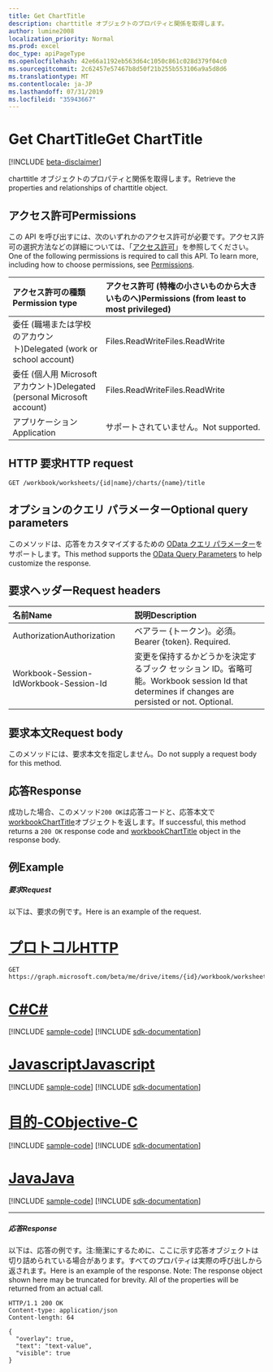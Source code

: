 ```yaml
---
title: Get ChartTitle
description: charttitle オブジェクトのプロパティと関係を取得します。
author: lumine2008
localization_priority: Normal
ms.prod: excel
doc_type: apiPageType
ms.openlocfilehash: 42e66a1192eb563d64c1050c861c028d379f04c0
ms.sourcegitcommit: 2c62457e57467b8d50f21b255b553106a9a5d8d6
ms.translationtype: MT
ms.contentlocale: ja-JP
ms.lasthandoff: 07/31/2019
ms.locfileid: "35943667"
---
```

# <a name="get-charttitle"></a><span data-ttu-id="2c3f9-103">Get ChartTitle</span><span class="sxs-lookup"><span data-stu-id="2c3f9-103">Get ChartTitle</span></span>

[!INCLUDE [beta-disclaimer](../../includes/beta-disclaimer.md)]

<span data-ttu-id="2c3f9-104">charttitle オブジェクトのプロパティと関係を取得します。</span><span class="sxs-lookup"><span data-stu-id="2c3f9-104">Retrieve the properties and relationships of charttitle object.</span></span>
## <a name="permissions"></a><span data-ttu-id="2c3f9-105">アクセス許可</span><span class="sxs-lookup"><span data-stu-id="2c3f9-105">Permissions</span></span>
<span data-ttu-id="2c3f9-p101">この API を呼び出すには、次のいずれかのアクセス許可が必要です。アクセス許可の選択方法などの詳細については、「[アクセス許可](/graph/permissions-reference)」を参照してください。</span><span class="sxs-lookup"><span data-stu-id="2c3f9-p101">One of the following permissions is required to call this API. To learn more, including how to choose permissions, see [Permissions](/graph/permissions-reference).</span></span>

|<span data-ttu-id="2c3f9-108">アクセス許可の種類</span><span class="sxs-lookup"><span data-stu-id="2c3f9-108">Permission type</span></span>      | <span data-ttu-id="2c3f9-109">アクセス許可 (特権の小さいものから大きいものへ)</span><span class="sxs-lookup"><span data-stu-id="2c3f9-109">Permissions (from least to most privileged)</span></span>              |
|:--------------------|:---------------------------------------------------------|
|<span data-ttu-id="2c3f9-110">委任 (職場または学校のアカウント)</span><span class="sxs-lookup"><span data-stu-id="2c3f9-110">Delegated (work or school account)</span></span> | <span data-ttu-id="2c3f9-111">Files.ReadWrite</span><span class="sxs-lookup"><span data-stu-id="2c3f9-111">Files.ReadWrite</span></span>    |
|<span data-ttu-id="2c3f9-112">委任 (個人用 Microsoft アカウント)</span><span class="sxs-lookup"><span data-stu-id="2c3f9-112">Delegated (personal Microsoft account)</span></span> | <span data-ttu-id="2c3f9-113">Files.ReadWrite</span><span class="sxs-lookup"><span data-stu-id="2c3f9-113">Files.ReadWrite</span></span>    |
|<span data-ttu-id="2c3f9-114">アプリケーション</span><span class="sxs-lookup"><span data-stu-id="2c3f9-114">Application</span></span> | <span data-ttu-id="2c3f9-115">サポートされていません。</span><span class="sxs-lookup"><span data-stu-id="2c3f9-115">Not supported.</span></span> |

## <a name="http-request"></a><span data-ttu-id="2c3f9-116">HTTP 要求</span><span class="sxs-lookup"><span data-stu-id="2c3f9-116">HTTP request</span></span>
<!-- { "blockType": "ignored" } -->
```http
GET /workbook/worksheets/{id|name}/charts/{name}/title
```
## <a name="optional-query-parameters"></a><span data-ttu-id="2c3f9-117">オプションのクエリ パラメーター</span><span class="sxs-lookup"><span data-stu-id="2c3f9-117">Optional query parameters</span></span>
<span data-ttu-id="2c3f9-118">このメソッドは、応答をカスタマイズするための [OData クエリ パラメーター](https://developer.microsoft.com/graph/docs/concepts/query_parameters)をサポートします。</span><span class="sxs-lookup"><span data-stu-id="2c3f9-118">This method supports the [OData Query Parameters](https://developer.microsoft.com/graph/docs/concepts/query_parameters) to help customize the response.</span></span>

## <a name="request-headers"></a><span data-ttu-id="2c3f9-119">要求ヘッダー</span><span class="sxs-lookup"><span data-stu-id="2c3f9-119">Request headers</span></span>
| <span data-ttu-id="2c3f9-120">名前</span><span class="sxs-lookup"><span data-stu-id="2c3f9-120">Name</span></span>      |<span data-ttu-id="2c3f9-121">説明</span><span class="sxs-lookup"><span data-stu-id="2c3f9-121">Description</span></span>|
|:----------|:----------|
| <span data-ttu-id="2c3f9-122">Authorization</span><span class="sxs-lookup"><span data-stu-id="2c3f9-122">Authorization</span></span>  | <span data-ttu-id="2c3f9-p102">ベアラー {トークン}。必須。</span><span class="sxs-lookup"><span data-stu-id="2c3f9-p102">Bearer {token}. Required.</span></span> |
| <span data-ttu-id="2c3f9-125">Workbook-Session-Id</span><span class="sxs-lookup"><span data-stu-id="2c3f9-125">Workbook-Session-Id</span></span>  | <span data-ttu-id="2c3f9-p103">変更を保持するかどうかを決定するブック セッション ID。省略可能。</span><span class="sxs-lookup"><span data-stu-id="2c3f9-p103">Workbook session Id that determines if changes are persisted or not. Optional.</span></span>|

## <a name="request-body"></a><span data-ttu-id="2c3f9-128">要求本文</span><span class="sxs-lookup"><span data-stu-id="2c3f9-128">Request body</span></span>
<span data-ttu-id="2c3f9-129">このメソッドには、要求本文を指定しません。</span><span class="sxs-lookup"><span data-stu-id="2c3f9-129">Do not supply a request body for this method.</span></span>

## <a name="response"></a><span data-ttu-id="2c3f9-130">応答</span><span class="sxs-lookup"><span data-stu-id="2c3f9-130">Response</span></span>

<span data-ttu-id="2c3f9-131">成功した場合、このメソッド`200 OK`は応答コードと、応答本文で[workbookChartTitle](../resources/workbookcharttitle.md)オブジェクトを返します。</span><span class="sxs-lookup"><span data-stu-id="2c3f9-131">If successful, this method returns a `200 OK` response code and [workbookChartTitle](../resources/workbookcharttitle.md) object in the response body.</span></span>
## <a name="example"></a><span data-ttu-id="2c3f9-132">例</span><span class="sxs-lookup"><span data-stu-id="2c3f9-132">Example</span></span>
##### <a name="request"></a><span data-ttu-id="2c3f9-133">要求</span><span class="sxs-lookup"><span data-stu-id="2c3f9-133">Request</span></span>
<span data-ttu-id="2c3f9-134">以下は、要求の例です。</span><span class="sxs-lookup"><span data-stu-id="2c3f9-134">Here is an example of the request.</span></span>

# <a name="httptabhttp"></a>[<span data-ttu-id="2c3f9-135">プロトコル</span><span class="sxs-lookup"><span data-stu-id="2c3f9-135">HTTP</span></span>](#tab/http)
<!-- {
  "blockType": "request",
  "name": "get_charttitle"
}-->
```http
GET https://graph.microsoft.com/beta/me/drive/items/{id}/workbook/worksheets/{id|name}/charts/{name}/title
```
# <a name="ctabcsharp"></a>[<span data-ttu-id="2c3f9-136">C#</span><span class="sxs-lookup"><span data-stu-id="2c3f9-136">C#</span></span>](#tab/csharp)
[!INCLUDE [sample-code](../includes/snippets/csharp/get-charttitle-csharp-snippets.md)]
[!INCLUDE [sdk-documentation](../includes/snippets/snippets-sdk-documentation-link.md)]

# <a name="javascripttabjavascript"></a>[<span data-ttu-id="2c3f9-137">Javascript</span><span class="sxs-lookup"><span data-stu-id="2c3f9-137">Javascript</span></span>](#tab/javascript)
[!INCLUDE [sample-code](../includes/snippets/javascript/get-charttitle-javascript-snippets.md)]
[!INCLUDE [sdk-documentation](../includes/snippets/snippets-sdk-documentation-link.md)]

# <a name="objective-ctabobjc"></a>[<span data-ttu-id="2c3f9-138">目的-C</span><span class="sxs-lookup"><span data-stu-id="2c3f9-138">Objective-C</span></span>](#tab/objc)
[!INCLUDE [sample-code](../includes/snippets/objc/get-charttitle-objc-snippets.md)]
[!INCLUDE [sdk-documentation](../includes/snippets/snippets-sdk-documentation-link.md)]

# <a name="javatabjava"></a>[<span data-ttu-id="2c3f9-139">Java</span><span class="sxs-lookup"><span data-stu-id="2c3f9-139">Java</span></span>](#tab/java)
[!INCLUDE [sample-code](../includes/snippets/java/get-charttitle-java-snippets.md)]
[!INCLUDE [sdk-documentation](../includes/snippets/snippets-sdk-documentation-link.md)]

---

##### <a name="response"></a><span data-ttu-id="2c3f9-140">応答</span><span class="sxs-lookup"><span data-stu-id="2c3f9-140">Response</span></span>
<span data-ttu-id="2c3f9-p104">以下は、応答の例です。注:簡潔にするために、ここに示す応答オブジェクトは切り詰められている場合があります。すべてのプロパティは実際の呼び出しから返されます。</span><span class="sxs-lookup"><span data-stu-id="2c3f9-p104">Here is an example of the response. Note: The response object shown here may be truncated for brevity. All of the properties will be returned from an actual call.</span></span>
<!-- {
  "blockType": "response",
  "truncated": true,
  "@odata.type": "microsoft.graph.workbookChartTitle"
} -->
```http
HTTP/1.1 200 OK
Content-type: application/json
Content-length: 64

{
  "overlay": true,
  "text": "text-value",
  "visible": true
}
```

<!-- uuid: 8fcb5dbc-d5aa-4681-8e31-b001d5168d79
2015-10-25 14:57:30 UTC -->
<!--
{
  "type": "#page.annotation",
  "description": "Get ChartTitle",
  "keywords": "",
  "section": "documentation",
  "tocPath": "",
  "suppressions": [
  ]
}
-->

